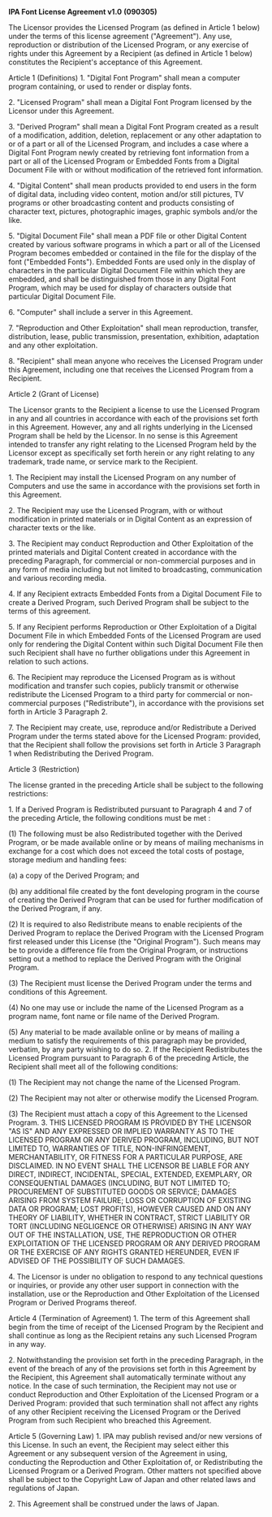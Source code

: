 **IPA Font License Agreement v1.0** **(****090305****)**

The Licensor provides the Licensed Program (as defined in Article 1 below) under the terms of this license agreement ("Agreement").  Any use, reproduction or distribution of the Licensed Program, or any exercise of rights under this Agreement by a Recipient (as defined in Article 1 below) constitutes the Recipient's acceptance of this Agreement.

Article 1 (Definitions)
1\.         "Digital Font Program" shall mean a computer program containing, or used to render or display fonts.  
  
2\.         "Licensed Program" shall mean a Digital Font Program licensed by the Licensor under this Agreement.  
  
3\.         "Derived Program" shall mean a Digital Font Program created as a result of a modification, addition, deletion, replacement or any other adaptation to or of a part or all of the Licensed Program, and includes a case where a Digital Font Program newly created by retrieving font information from a part or all of the Licensed Program or Embedded Fonts from a Digital Document File with or without modification of the retrieved font information.   
  
4\.         "Digital Content" shall mean products provided to end users in the form of digital data, including video content, motion and/or still pictures, TV programs or other broadcasting content and products consisting of character text, pictures, photographic images, graphic symbols and/or the like.  
  
5\.         "Digital Document File" shall mean a PDF file or other Digital Content created by various software programs in which a part or all of the Licensed Program becomes embedded or contained in the file for the display of the font ("Embedded Fonts").  Embedded Fonts are used only in the display of characters in the particular Digital Document File within which they are embedded, and shall be distinguished from those in any Digital Font Program, which may be used for display of characters outside that particular Digital Document File.  
  
6\.         "Computer" shall include a server in this Agreement.  
  
7\.         "Reproduction and Other Exploitation" shall mean reproduction, transfer, distribution, lease, public transmission, presentation, exhibition, adaptation and any other exploitation.  
  
8\.         "Recipient" shall mean anyone who receives the Licensed Program under this Agreement, including one that receives the Licensed Program from a Recipient.  
  

Article 2 (Grant of License)

The Licensor grants to the Recipient a license to use the Licensed Program in any and all countries in accordance with each of the provisions set forth in this Agreement. However, any and all rights underlying in the Licensed Program shall be held by the Licensor. In no sense is this Agreement intended to transfer any right relating to the Licensed Program held by the Licensor except as specifically set forth herein or any right relating to any trademark, trade name, or service mark to the Recipient.

1\.         The Recipient may install the Licensed Program on any number of Computers and use the same in accordance with the provisions set forth in this Agreement.  
  
2\.         The Recipient may use the Licensed Program, with or without modification in printed materials or in Digital Content as an expression of character texts or the like.  
  
3\.         The Recipient may conduct Reproduction and Other Exploitation of the printed materials and Digital Content created in accordance with the preceding Paragraph, for commercial or non-commercial purposes and in any form of media including but not limited to broadcasting, communication and various recording media.  
  
4\.         If any Recipient extracts Embedded Fonts from a Digital Document File to create a Derived Program, such Derived Program shall be subject to the terms of this agreement.    
  
5\.         If any Recipient performs Reproduction or Other Exploitation of a Digital Document File in which Embedded Fonts of the Licensed Program are used only for rendering the Digital Content within such Digital Document File then such Recipient shall have no further obligations under this Agreement in relation to such actions.  
  
6\.         The Recipient may reproduce the Licensed Program as is without modification and transfer such copies, publicly transmit or otherwise redistribute the Licensed Program to a third party for commercial or non-commercial purposes ("Redistribute"), in accordance with the provisions set forth in Article 3 Paragraph 2\.  
  
7\.         The Recipient may create, use, reproduce and/or Redistribute a Derived Program under the terms stated above for the Licensed Program: provided, that the Recipient shall follow the provisions set forth in Article 3 Paragraph 1 when Redistributing the Derived Program.   
  

Article 3 (Restriction)

The license granted in the preceding Article shall be subject to the following restrictions:

1\.         If a Derived Program is Redistributed pursuant to Paragraph 4 and 7 of the preceding Article, the following conditions must be met :  
  

(1)                The following must be also Redistributed together with the Derived Program, or be made available online or by means of mailing mechanisms in exchange for a cost which does not exceed the total costs of postage, storage medium and handling fees:

(a)    a copy of the Derived Program; and

(b)    any additional file created by the font developing program in the course of creating the Derived Program that can be used for further modification of the Derived Program, if any.

(2)                It is required to also Redistribute means to enable recipients of the Derived Program to replace the Derived Program with the Licensed Program first released under this License (the "Original Program").  Such means may be to provide a difference file from the Original Program, or instructions setting out a method to replace the Derived Program with the Original Program.

(3)                The Recipient must license the Derived Program under the terms and conditions of this Agreement.

(4)                No one may use or include the name of the Licensed Program as a program name, font name or file name of the Derived Program.

(5)                Any material to be made available online or by means of mailing a medium to satisfy the requirements of this paragraph may be provided, verbatim, by any party wishing to do so.
2\.         If the Recipient Redistributes the Licensed Program pursuant to Paragraph 6 of the preceding Article, the Recipient shall meet all of the following conditions:  
  

(1)                The Recipient may not change the name of the Licensed Program.

(2)                The Recipient may not alter or otherwise modify the Licensed Program.

(3)                The Recipient must attach a copy of this Agreement to the Licensed Program.
3\.         THIS LICENSED PROGRAM IS PROVIDED BY THE LICENSOR "AS IS" AND ANY EXPRESSED OR IMPLIED WARRANTY AS TO THE LICENSED PROGRAM OR ANY DERIVED PROGRAM, INCLUDING, BUT NOT LIMITED TO, WARRANTIES OF TITLE, NON-INFRINGEMENT, MERCHANTABILITY, OR FITNESS FOR A PARTICULAR PURPOSE, ARE DISCLAIMED.  IN NO EVENT SHALL THE LICENSOR BE LIABLE FOR ANY DIRECT, INDIRECT, INCIDENTAL, SPECIAL, EXTENDED, EXEMPLARY, OR CONSEQUENTIAL DAMAGES (INCLUDING, BUT NOT LIMITED TO; PROCUREMENT OF SUBSTITUTED GOODS OR SERVICE; DAMAGES ARISING FROM SYSTEM FAILURE; LOSS OR CORRUPTION OF EXISTING DATA OR PROGRAM; LOST PROFITS), HOWEVER CAUSED AND ON ANY THEORY OF LIABILITY, WHETHER IN CONTRACT, STRICT LIABILITY OR TORT (INCLUDING NEGLIGENCE OR OTHERWISE) ARISING IN ANY WAY OUT OF THE INSTALLATION, USE, THE REPRODUCTION OR OTHER EXPLOITATION OF THE LICENSED PROGRAM OR ANY DERIVED PROGRAM OR THE EXERCISE OF ANY RIGHTS GRANTED HEREUNDER, EVEN IF ADVISED OF THE POSSIBILITY OF SUCH DAMAGES.  
  
4\.         The Licensor is under no obligation to respond to any technical questions or inquiries, or provide any other user support in connection with the installation, use or the Reproduction and Other Exploitation of the Licensed Program or Derived Programs thereof.  
  

Article 4 (Termination of Agreement)
1\.         The term of this Agreement shall begin from the time of receipt of the Licensed Program by the Recipient and shall continue as long as the Recipient retains any such Licensed Program in any way.  
  
2\.         Notwithstanding the provision set forth in the preceding Paragraph, in the event of the breach of any of the provisions set forth in this Agreement by the Recipient, this Agreement shall automatically terminate without any notice. In the case of such termination, the Recipient may not use or conduct Reproduction and Other Exploitation of the Licensed Program or a Derived Program: provided that such termination shall not affect any rights of any other Recipient receiving the Licensed Program or the Derived Program from such Recipient who breached this Agreement.  
  

Article 5 (Governing Law)
1\.         IPA may publish revised and/or new versions of this License.  In such an event, the Recipient may select either this Agreement or any subsequent version of the Agreement in using, conducting the Reproduction and Other Exploitation of, or Redistributing the Licensed Program or a Derived Program. Other matters not specified above shall be subject to the Copyright Law of Japan and other related laws and regulations of Japan.  
  
2\.         This Agreement shall be construed under the laws of Japan.
